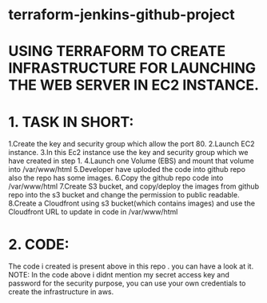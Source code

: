 # terraform-jenkins-github-project

# USING TERRAFORM TO CREATE INFRASTRUCTURE FOR LAUNCHING THE WEB SERVER IN EC2 INSTANCE.

# 1. TASK IN SHORT:
   1.Create the key and security group which allow the port 80.
   2.Launch EC2 instance.
   3.In this Ec2 instance use the key and security group which we have created in step 1.
   4.Launch one Volume (EBS) and mount that volume into /var/www/html
   5.Developer have uploded the code into github repo also the repo has some images.
   6.Copy the github repo code into /var/www/html
   7.Create S3 bucket, and copy/deploy the images from github repo into the s3 bucket and change the permission to public readable.
   8.Create a Cloudfront using s3 bucket(which contains images) and use the Cloudfront URL to update in code in /var/www/html


# 2. CODE:
 The code i created is present above in this repo . you can have a look at it.
 NOTE: In the code above i didnt mention my secret access key and password for the security purpose, you can use your own credentials to          create the infrastructure in aws.
